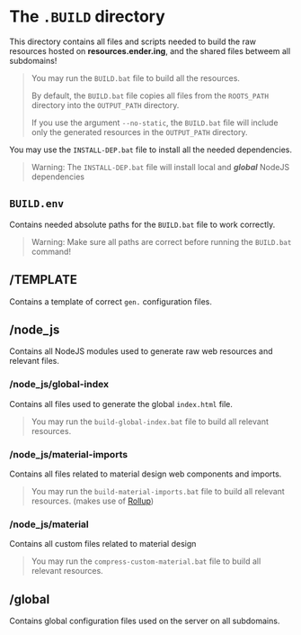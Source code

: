 # The `.BUILD` directory

This directory contains all files and scripts needed to build the raw resources hosted on **resources.ender.ing**, and the shared files betweem all subdomains!

> You may run the `BUILD.bat` file to build all the resources.
>
> By default, the `BUILD.bat` file copies all files from the `ROOTS_PATH` directory into the `OUTPUT_PATH` directory.
>
> If you use the argument `--no-static`, the `BUILD.bat` file will include only the generated resources in the `OUTPUT_PATH` directory.

You may use the `INSTALL-DEP.bat` file to install all the needed dependencies.

> Warning: The `INSTALL-DEP.bat` file will install local and ***global*** NodeJS dependencies

## `BUILD.env`

Contains needed absolute paths for the `BUILD.bat` file to work correctly.

> Warning: Make sure all paths are correct before running the `BUILD.bat` command!

## /TEMPLATE

Contains a template of correct `gen.` configuration files.

## /node_js

Contains all NodeJS modules used to generate raw web resources and relevant files.

### /node_js/global-index

Contains all files used to generate the global `index.html` file.

> You may run the `build-global-index.bat` file to build all relevant resources.

### /node_js/material-imports

Contains all files related to material design web components and imports.

> You may run the `build-material-imports.bat` file to build all relevant resources. (makes use of [Rollup](https://rollupjs.org/))

### /node_js/material

Contains all custom files related to material design

> You may run the `compress-custom-material.bat` file to build all relevant resources.

## /global

Contains global configuration files used on the server on all subdomains.
